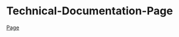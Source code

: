 # Technical-Documentation-Page

<a href="https://a-marvulle.github.io/Technical-Documentation-Page/">Page</a>
